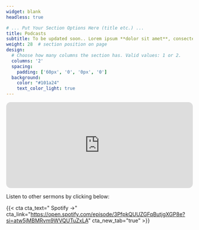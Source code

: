 ```yaml
---
widget: blank
headless: true

# ... Put Your Section Options Here (title etc.) ...
title: Podcasts
subtitle: To be updated soon.. Lorem ipsum **dolor sit amet**, consectetur adipiscing elit. Sed neque elit, tristique placerat feugiat ac, facilisis vitae arcu. Proin eget egestas augue.
weight: 28  # section position on page
design:
  # Choose how many columns the section has. Valid values: 1 or 2.
  columns: '2'
  spacing:
    padding: ['60px', '0', '0px', '0']
  background:
    color: "#101a24"
    text_color_light: true
---
```


<iframe style="border-radius:12px" 
  src="https://open.spotify.com/embed/episode/3PfpkQUUZGFqButjgXGP8e?utm_source=generator" 
  width="100%" 
  height="232" 
  frameBorder="0" 
  allowfullscreen="" 
  allow="autoplay; clipboard-write; encrypted-media; fullscreen; picture-in-picture">
</iframe>

<p class="pt-2">Listen to other sermons by clicking below:</p>

{{< cta cta_text=" Spotify →" cta_link="https://open.spotify.com/episode/3PfpkQUUZGFqButjgXGP8e?si=atw5jMBMRvm9WVQUTuZxLA" cta_new_tab="true" >}}
